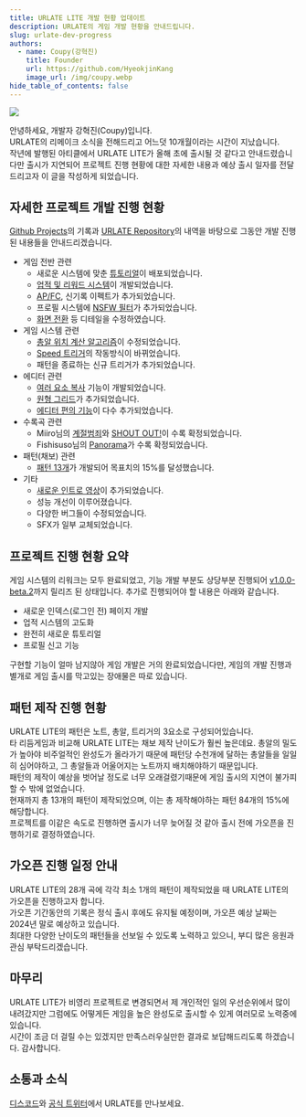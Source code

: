 ```yaml
---
title: URLATE LITE 개발 현황 업데이트
description: URLATE의 게임 개발 현황을 안내드립니다.
slug: urlate-dev-progress
authors:
  - name: Coupy(강혁진)
    title: Founder
    url: https://github.com/HyeokjinKang
    image_url: /img/coupy.webp
hide_table_of_contents: false
---
```


![](/img/urlate-dev-update.webp)

<!--truncate-->

안녕하세요, 개발자 강혁진(Coupy)입니다.  
URLATE의 리메이크 소식을 전해드리고 어느덧 10개월이라는 시간이 지났습니다.  
작년에 발행된 아티클에서 URLATE LITE가 올해 초에 출시될 것 같다고 안내드렸습니다만 출시가 지연되어 프로젝트 진행 현황에 대한 자세한 내용과 예상 출시 일자를 전달드리고자 이 글을 작성하게 되었습니다.
## 자세한 프로젝트 개발 진행 현황
[Github Projects](https://github.com/users/HyeokjinKang/projects/3)의 기록과 [URLATE Repository](https://github.com/HyeokjinKang/URLATE)의 내역을 바탕으로 그동안 개발 진행된 내용들을 안내드리겠습니다.
- 게임 전반 관련
	- 새로운 시스템에 맞춘 [튜토리얼](https://youtu.be/tEu4r78eYbY)이 배포되었습니다.
	- [업적 및 리워드 시스템](https://youtu.be/NZTHqiILBMM)이 개발되었습니다.
	- [AP/FC](https://youtu.be/mo2OAQAC6nM), 신기록 이펙트가 추가되었습니다.
	- 프로필 시스템에 [NSFW 필터](https://youtu.be/pdMkd8O2_n8)가 추가되었습니다.
	- [화면 전환](https://youtu.be/0TOgs1NUye4) 등 디테일을 수정하였습니다.
- 게임 시스템 관련
	- [총알 위치 계산 알고리즘](https://youtu.be/Hnjq-VmaioQ)이 수정되었습니다.
	- [Speed 트리거](https://youtu.be/k1lSp-jFuB0)의 작동방식이 바뀌었습니다.
	- 패턴을 종료하는 신규 트리거가 추가되었습니다.
- 에디터 관련
	- [여러 요소 복사](https://youtu.be/71Ylsi1tPs4) 기능이 개발되었습니다.
	- [원형 그리드](https://youtu.be/XxTVGYUxBNE)가 추가되었습니다.
	- [에디터 편의 기능](https://youtu.be/_ld-QREE5B0)이 다수 추가되었습니다.
- 수록곡 관련
	- Miiro님의 [계절범죄](https://youtu.be/rWbOrlbhens)와 [SHOUT OUT!](https://youtu.be/CXQsnR6ILzE)이 수록 확정되었습니다.
	- Fishisuso님의 [Panorama](https://www.youtube.com/watch?v=FneylUbdjus)가 수록 확정되었습니다.
- 패턴(채보) 관련
	- [패턴 13개](https://www.youtube.com/@coupyworks/videos)가 개발되어 목표치의 15%를 달성했습니다.
- 기타
	- [새로운 인트로 영상](https://youtu.be/Xxq_-6k_pKQ)이 추가되었습니다.
	- 성능 개선이 이루어졌습니다.
	- 다양한 버그들이 수정되었습니다.
	- SFX가 일부 교체되었습니다.
## 프로젝트 진행 현황 요약
게임 시스템의 리워크는 모두 완료되었고, 기능 개발 부분도 상당부분 진행되어 [v1.0.0-beta.2](https://github.com/HyeokjinKang/URLATE/releases/tag/v1.0.0-beta.2)까지 릴리즈 된 상태입니다. 추가로 진행되어야 할 내용은 아래와 같습니다.
- 새로운 인덱스(로그인 전) 페이지 개발
- 업적 시스템의 고도화
- 완전히 새로운 튜토리얼
- 프로필 신고 기능

구현할 기능이 얼마 남지않아 게임 개발은 거의 완료되었습니다만, 게임의 개발 진행과 별개로 게임 출시를 막고있는 장애물은 따로 있습니다.
## 패턴 제작 진행 현황
URLATE LITE의 패턴은 노트, 총알, 트리거의 3요소로 구성되어있습니다.  
타 리듬게임과 비교해 URLATE LITE는 채보 제작 난이도가 훨씬 높은데요. 총알의 밀도가 높아야 비주얼적인 완성도가 올라가기 때문에 패턴당 수천개에 달하는 총알들을 일일히 심어야하고, 그 총알들과 어울어지는 노트까지 배치해야하기 때문입니다.  
패턴의 제작이 예상을 벗어날 정도로 너무 오래걸렸기때문에 게임 출시의 지연이 불가피할 수 밖에 없었습니다.  
현재까지 총 13개의 패턴이 제작되었으며, 이는 총 제작해야하는 패턴 84개의 15%에 해당합니다.  
프로젝트를 이같은 속도로 진행하면 출시가 너무 늦어질 것 같아 출시 전에 가오픈을 진행하기로 결정하였습니다.
## 가오픈 진행 일정 안내
URLATE LITE의 28개 곡에 각각 최소 1개의 패턴이 제작되었을 때 URLATE LITE의 가오픈을 진행하고자 합니다.  
가오픈 기간동안의 기록은 정식 출시 후에도 유지될 예정이며, 가오픈 예상 날짜는 2024년 말로 예상하고 있습니다.  
최대한 다양한 난이도의 패턴들을 선보일 수 있도록 노력하고 있으니, 부디 많은 응원과 관심 부탁드리겠습니다.
## 마무리
URLATE LITE가 비영리 프로젝트로 변경되면서 제 개인적인 일의 우선순위에서 많이 내려갔지만 그럼에도 어떻게든 게임을 높은 완성도로 출시할 수 있게 여러모로 노력중에 있습니다.  
시간이 조금 더 걸릴 수는 있겠지만 만족스러우실만한 결과로 보답해드리도록 하겠습니다. 감사합니다.
## 소통과 소식
[디스코드](https://discord.gg/YMhYzPbEYV)와 [공식 트위터](https://twitter.com/URLATE_)에서 URLATE를 만나보세요.
